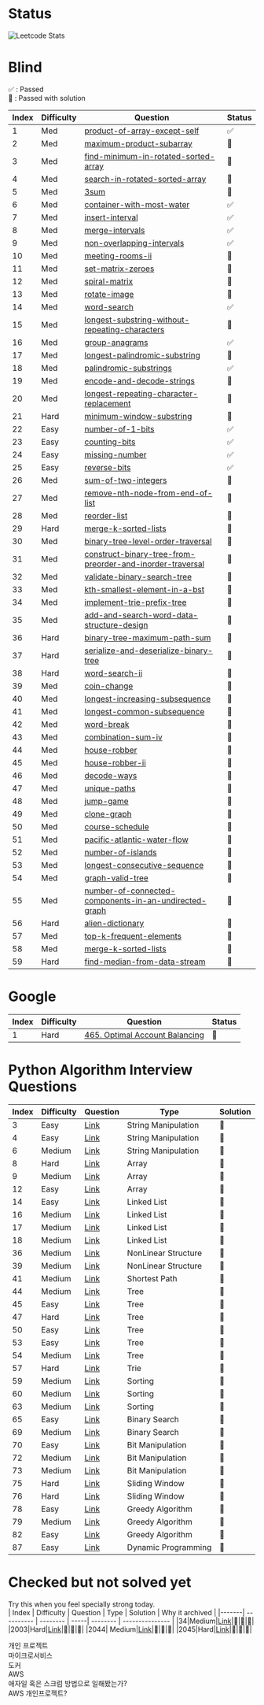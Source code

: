 # Status  
![Leetcode Stats](https://leetcode.card.workers.dev/?username=eternalklaus&theme=default)

# Blind 
✅ : Passed  
🌿 : Passed with solution

| Index | Difficulty | Question | Status |
|-------| ---------- | -------- | -------- |
|  1  |   Med	| [product-of-array-except-self](https://leetcode.com/problems/product-of-array-except-self/)| ✅ |
|  2  |   Med	| [maximum-product-subarray](https://leetcode.com/problems/maximum-product-subarray/)| ️️🌿 |
|  3  |   Med	| [find-minimum-in-rotated-sorted-array](https://leetcode.com/problems/find-minimum-in-rotated-sorted-array/)| ️️️️️️️️🌿 |
|  4  |   Med	| [search-in-rotated-sorted-array](https://leetcode.com/problems/search-in-rotated-sorted-array/)| 🌿 |
|  5  |   Med	| [3sum](https://leetcode.com/problems/3sum/)| 🌿 |
|  6  |   Med	| [container-with-most-water](https://leetcode.com/problems/container-with-most-water/)| ✅ |
|  7  |   Med	| [insert-interval](https://leetcode.com/problems/insert-interval/)| ✅ |
|  8  |   Med	| [merge-intervals](https://leetcode.com/problems/merge-intervals/)| ✅ |
|  9  |   Med	| [non-overlapping-intervals](https://leetcode.com/problems/non-overlapping-intervals/)| ✅  |
|  10 |   Med	| [meeting-rooms-ii](https://leetcode.com/problems/meeting-rooms-ii/)| 🌿 |
|  11 |   Med	| [set-matrix-zeroes](https://leetcode.com/problems/set-matrix-zeroes/)| 🌿 |
|  12 |   Med	| [spiral-matrix](https://leetcode.com/problems/spiral-matrix/)| 🌿 |
|  13 |   Med	| [rotate-image](https://leetcode.com/problems/rotate-image/)| 🌿 |
|  14 |   Med	| [word-search](https://leetcode.com/problems/word-search/)| ✅ |
|  15 |   Med	| [longest-substring-without-repeating-characters](https://leetcode.com/problems/longest-substring-without-repeating-characters/)| 💭 |
|  16 |   Med	| [group-anagrams](https://leetcode.com/problems/group-anagrams/)| ✅ |
|  17 |   Med	| [longest-palindromic-substring](https://leetcode.com/problems/longest-palindromic-substring/)| 💭 |
|  18 |   Med	| [palindromic-substrings](https://leetcode.com/problems/palindromic-substrings/)|✅ |
|  19 |   Med	| [encode-and-decode-strings](https://leetcode.com/problems/encode-and-decode-strings/)| 💭 |
|  20 |   Med	| [longest-repeating-character-replacement](https://leetcode.com/problems/longest-repeating-character-replacement/)| 💭 |
|  21 |   Hard	| [minimum-window-substring](https://leetcode.com/problems/minimum-window-substring/)| 💭 |
|  22 |   Easy	| [number-of-1-bits](https://leetcode.com/problems/number-of-1-bits/)| ✅ |
|  23 |   Easy	| [counting-bits](https://leetcode.com/problems/counting-bits/)|✅ |
|  24 |   Easy	| [missing-number](https://leetcode.com/problems/missing-number/)| ✅ |
|  25 |   Easy	| [reverse-bits](https://leetcode.com/problems/reverse-bits/)| ✅ |
|  26 |   Med	| [sum-of-two-integers](https://leetcode.com/problems/sum-of-two-integers/)| 🌿 |
|  27 |   Med	| [remove-nth-node-from-end-of-list](https://leetcode.com/problems/remove-nth-node-from-end-of-list/)| 💭 |
|  28 |   Med	| [reorder-list](https://leetcode.com/problems/reorder-list/)| 💭 |
|  29 |   Hard	| [merge-k-sorted-lists](https://leetcode.com/problems/merge-k-sorted-lists/)| 💭 |
|  30 |   Med	| [binary-tree-level-order-traversal](https://leetcode.com/problems/binary-tree-level-order-traversal/)| 💭 |
|  31 |   Med	| [construct-binary-tree-from-preorder-and-inorder-traversal](https://leetcode.com/problems/construct-binary-tree-from-preorder-and-inorder-traversal/)| 💭 |
|  32 |   Med	| [validate-binary-search-tree](https://leetcode.com/problems/validate-binary-search-tree/)| 💭 |
|  33 |   Med	| [kth-smallest-element-in-a-bst](https://leetcode.com/problems/kth-smallest-element-in-a-bst/)| 💭 |
|  34 |   Med	| [implement-trie-prefix-tree](https://leetcode.com/problems/implement-trie-prefix-tree/)| 💭 |
|  35 |   Med	| [add-and-search-word-data-structure-design](https://leetcode.com/problems/add-and-search-word-data-structure-design/)| 💭 |
|  36 |   Hard	| [binary-tree-maximum-path-sum](https://leetcode.com/problems/binary-tree-maximum-path-sum/)| 💭 |
|  37 |   Hard	| [serialize-and-deserialize-binary-tree](https://leetcode.com/problems/serialize-and-deserialize-binary-tree/)| 💭 |
|  38 |   Hard	| [word-search-ii](https://leetcode.com/problems/word-search-ii/)| 💭 |
|  39 |   Med	| [coin-change](https://leetcode.com/problems/coin-change/)| 💭 |
|  40 |   Med	| [longest-increasing-subsequence](https://leetcode.com/problems/longest-increasing-subsequence/)| 💭 |
|  41 |   Med	| [longest-common-subsequence](https://leetcode.com/problems/longest-common-subsequence/)| 💭 |
|  42 |   Med	| [word-break](https://leetcode.com/problems/word-break/)| 💭 |
|  43 |   Med	| [combination-sum-iv](https://leetcode.com/problems/combination-sum-iv/)| 💭 |
|  44 |   Med	| [house-robber](https://leetcode.com/problems/house-robber/)| 💭 |
|  45 |   Med	| [house-robber-ii](https://leetcode.com/problems/house-robber-ii/)| 💭 |
|  46 |   Med	| [decode-ways](https://leetcode.com/problems/decode-ways/)| 💭 |
|  47 |   Med	| [unique-paths](https://leetcode.com/problems/unique-paths/)| 💭 |
|  48 |   Med	| [jump-game](https://leetcode.com/problems/jump-game/)| 💭 |
|  49 |   Med	| [clone-graph](https://leetcode.com/problems/clone-graph/)| 💭 |
|  50 |   Med	| [course-schedule](https://leetcode.com/problems/course-schedule/)| 💭 |
|  51 |   Med	| [pacific-atlantic-water-flow](https://leetcode.com/problems/pacific-atlantic-water-flow/)| 💭 |
|  52 |   Med	| [number-of-islands](https://leetcode.com/problems/number-of-islands/)| 💭 |
|  53 |   Med	| [longest-consecutive-sequence](https://leetcode.com/problems/longest-consecutive-sequence/)| 💭 |
|  54 |   Med	| [graph-valid-tree](https://leetcode.com/problems/graph-valid-tree/)| 💭 |
|  55 |   Med	| [number-of-connected-components-in-an-undirected-graph](https://leetcode.com/problems/number-of-connected-components-in-an-undirected-graph/)| 💭 |
|  56 |   Hard	| [alien-dictionary](https://leetcode.com/problems/alien-dictionary/)| 💭 |
|  57 |   Med	| [top-k-frequent-elements](https://leetcode.com/problems/top-k-frequent-elements/)| 💭 |
|  58 |   Med	| [merge-k-sorted-lists](https://leetcode.com/problems/merge-k-sorted-lists/)| 💭 |
|  59 |   Hard	| [find-median-from-data-stream](https://leetcode.com/problems/find-median-from-data-stream/)| 💭 |

# Google 
| Index | Difficulty | Question | Status |
|-------| ---------- | -------- | -------- |
|    1  |   Hard	    | [465. Optimal Account Balancing](https://leetcode.com/problems/optimal-account-balancing/)| 🌿 |

# Python Algorithm Interview Questions  

| Index | Difficulty | Question | Type | Solution |
|-------| ---------- | -------- | -----| -------- |
|3      | Easy     |[Link](https://leetcode.com/problems/reorder-data-in-log-files/)| String Manipulation | 💭 |
|4      | Easy     |[Link](https://leetcode.com/problems/most-common-word/)| String Manipulation | 💭 |
|6      | Medium   |[Link](https://leetcode.com/problems/longest-palindromic-substring/)| String Manipulation | 💭 |
|8      | Hard     |[Link](https://leetcode.com/problems/trapping-rain-water/)| Array | 💭 |
|9      | Medium   |[Link](https://leetcode.com/problems/3sum/)| Array | 💭 |
|12     | Easy     |[Link](https://leetcode.com/problems/best-time-to-buy-and-sell-stock/)| Array | 💭 |
|14     | Easy     |[Link](https://leetcode.com/problems/merge-two-sorted-lists/)| Linked List | 💭 |
|16     | Medium   |[Link](https://leetcode.com/problems/add-two-numbers/)| Linked List | 💭 |
|17     | Medium   |[Link](https://leetcode.com/problems/swap-nodes-in-pairs/)| Linked List | 💭 |
|18     | Medium   |[Link](https://leetcode.com/problems/odd-even-linked-list/)| Linked List | 💭 |
|36     | Medium   |[Link](https://leetcode.com/problems/combination-sum/)| NonLinear Structure | 💭 |
|39     | Medium   |[Link](https://leetcode.com/problems/course-schedule/)| NonLinear Structure | 💭 |
|41     | Medium   |[Link](https://leetcode.com/problems/cheapest-flights-within-k-stops/)| Shortest Path | 💭 |
|44     | Medium   |[Link](https://leetcode.com/problems/longest-univalue-path/)| Tree | 💭 |
|45     | Easy     |[Link](https://leetcode.com/problems/invert-binary-tree/)| Tree | 💭 |
|47     | Hard     |[Link](https://leetcode.com/problems/serialize-and-deserialize-binary-tree/)| Tree | 💭 |
|50     | Easy     |[Link](https://leetcode.com/problems/convert-sorted-array-to-binary-search-tree/)| Tree | 💭 |
|53     | Easy     |[Link](https://leetcode.com/problems/minimum-distance-between-bst-nodes/)| Tree | 💭 |
|54     | Medium   |[Link](https://leetcode.com/problems/construct-binary-tree-from-preorder-and-inorder-traversal/)| Tree | 💭 |
|57     | Hard     |[Link](https://leetcode.com/problems/palindrome-pairs/)| Trie | 💭 |
|59     | Medium   |[Link](https://leetcode.com/problems/merge-intervals/)| Sorting | 💭 |
|60     | Medium   |[Link](https://leetcode.com/problems/insertion-sort-list/)| Sorting | 💭 |
|63     | Medium   |[Link](https://leetcode.com/problems/sort-colors/)| Sorting | 💭 |
|65     | Easy     |[Link](https://leetcode.com/problems/binary-search/)| Binary Search | 💭 |
|69     | Medium   |[Link](https://leetcode.com/problems/search-a-2d-matrix-ii/)| Binary Search | 💭 |
|70     | Easy     |[Link](https://leetcode.com/problems/single-number/)| Bit Manipulation | 💭 |
|72     | Medium   |[Link](https://leetcode.com/problems/sum-of-two-integers/)| Bit Manipulation | 💭 |
|73     | Medium   |[Link](https://leetcode.com/problems/utf-8-validation/)| Bit Manipulation | 💭 |
|75     | Hard     |[Link](https://leetcode.com/problems/sliding-window-maximum/)| Sliding Window | 💭 |
|76     | Hard     |[Link](https://leetcode.com/problems/minimum-window-substring/)| Sliding Window | 💭 |
|78     | Easy     |[Link](https://leetcode.com/problems/best-time-to-buy-and-sell-stock-ii/)| Greedy Algorithm | 💭 |
|79     | Medium   |[Link](https://leetcode.com/problems/queue-reconstruction-by-height/)| Greedy Algorithm | 💭 |
|82     | Easy     |[Link](https://leetcode.com/problems/assign-cookies/)| Greedy Algorithm | 💭 |
|87     | Easy     |[Link](https://leetcode.com/problems/climbing-stairs/)| Dynamic Programming | 💭 |


# Checked but not solved yet
Try this when you feel specially strong today.  
| Index | Difficulty | Question | Type | Solution | Why it archived |
|-------| ---------- | -------- | -----| -------- | --------------- |
|34|Medium|[Link](https://leetcode.com/problems/find-first-and-last-position-of-element-in-sorted-array/)|💭|💭|💭|
|2003|Hard|[Link](https://leetcode.com/problems/smallest-missing-genetic-value-in-each-subtree/)|💭|💭|💭|
|2044| Medium|[Link](https://leetcode.com/problems/count-number-of-maximum-bitwise-or-subsets/)|💭|💭|💭|
|2045|Hard|[Link](https://leetcode.com/problems/second-minimum-time-to-reach-destination/)|💭|💭|💭|

 
개인 프로젝트  
마이크로서비스   
도커  
AWS  
애자일 혹은 스크럼 방법으로 일해봤는가?  
AWS 개인프로젝트?  
